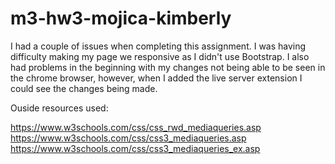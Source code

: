 # m3-hw3-mojica-kimberly

I had a couple of issues when completing this assignment. I was having difficulty making my page we responsive as I didn't use Bootstrap. I also had problems in the beginning with my changes not being able to be seen in the chrome browser, however, when I added the live server extension I could see the changes being made. 

Ouside resources used:

https://www.w3schools.com/css/css_rwd_mediaqueries.asp
https://www.w3schools.com/css/css3_mediaqueries.asp
https://www.w3schools.com/css/css3_mediaqueries_ex.asp
